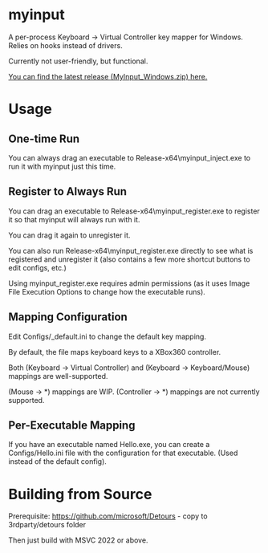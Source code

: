 # myinput
A per-process Keyboard -> Virtual Controller key mapper for Windows. Relies on hooks instead of drivers.

Currently not user-friendly, but functional.

[You can find the latest release (MyInput_Windows.zip) here.](https://github.com/thisismypassport/myinput/releases/) 

# Usage

## One-time Run

You can always drag an executable to Release-x64\myinput_inject.exe to run it with myinput just this time.

## Register to Always Run

You can drag an executable to Release-x64\myinput_register.exe to register it so that myinput will always run with it.

You can drag it again to unregister it.

You can also run Release-x64\myinput_register.exe directly to see what is registered and unregister it (also contains a few more shortcut buttons to edit configs, etc.)

Using myinput_register.exe requires admin permissions (as it uses Image File Execution Options to change how the executable runs).

## Mapping Configuration

Edit Configs/_default.ini to change the default key mapping.

By default, the file maps keyboard keys to a XBox360 controller.

Both (Keyboard -> Virtual Controller) and (Keyboard -> Keyboard/Mouse) mappings are well-supported.

(Mouse -> \*) mappings are WIP. (Controller -> \*) mappings are not currently supported.

## Per-Executable Mapping

If you have an executable named Hello.exe, you can create a Configs/Hello.ini file with the configuration for that executable. (Used instead of the default config).

# Building from Source

Prerequisite: https://github.com/microsoft/Detours - copy to 3rdparty/detours folder

Then just build with MSVC 2022 or above.
